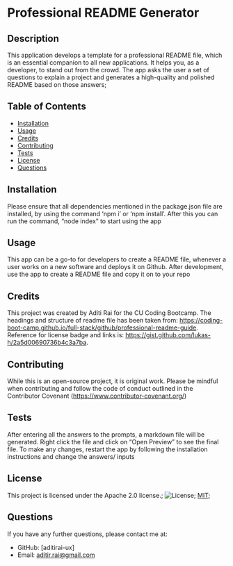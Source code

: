 # Professional README Generator

## Description

This application develops a template for a professional README file, which is an essential companion to all new applications. It helps you, as a developer, to stand out from the crowd. The app asks the user a set of questions to explain a project and generates a high-quality and polished README based on those answers;

## Table of Contents

- [Installation](#installation)
- [Usage](#usage)
- [Credits](#credits)
- [Contributing](#contributing)
- [Tests](#tests)
- [License](#license)
- [Questions](#questions)

## Installation

Please ensure that all dependencies mentioned in the package.json file are installed, by using the command ‘npm i’ or ‘npm install’. After this you can run the command, “node index” to start using the app

## Usage

This app can be a go-to for developers to create a README file, whenever a user works on a new software and deploys it on Github. After development, use the app to create a README file and copy it on to your repo

## Credits

This project was created by Aditi Rai for the CU Coding Bootcamp. The headings and structure of readme file has been taken from: https://coding-boot-camp.github.io/full-stack/github/professional-readme-guide. Reference for license badge and links is: https://gist.github.com/lukas-h/2a5d00690736b4c3a7ba.

## Contributing

While this is an open-source project, it is original work. Please be mindful when contributing and follow the code of conduct outlined in the Contributor Covenant (https://www.contributor-covenant.org/)

## Tests

After entering all the answers to the prompts, a markdown file will be generated. Right click the file and click on “Open Preview” to see the final file. To make any changes, restart the app by following the installation instructions and change the answers/ inputs

## License

This project is licensed under the Apache 2.0 license.;
![License](https://img.shields.io/badge/License-MIT-yellow.svg);
[MIT](https://opensource.org/licenses/MIT);

## Questions

If you have any further questions, please contact me at:

- GitHub: [aditirai-ux]
- Email: aditir.rai@gmail.com
